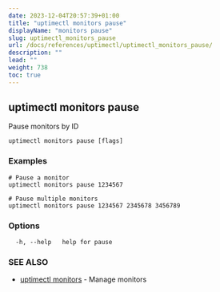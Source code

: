 ```yaml
---
date: 2023-12-04T20:57:39+01:00
title: "uptimectl monitors pause"
displayName: "monitors pause"
slug: uptimectl_monitors_pause
url: /docs/references/uptimectl/uptimectl_monitors_pause/
description: ""
lead: ""
weight: 738
toc: true
---
```

## uptimectl monitors pause

Pause monitors by ID

```
uptimectl monitors pause [flags]
```

### Examples

```
# Pause a monitor
uptimectl monitors pause 1234567

# Pause multiple monitors
uptimectl monitors pause 1234567 2345678 3456789
```

### Options

```
  -h, --help   help for pause
```

### SEE ALSO

* [uptimectl monitors](/docs/references/uptimectl/uptimectl_monitors/)	 - Manage monitors

